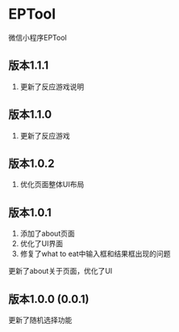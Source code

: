 # EPTool
微信小程序EPTool


## 版本1.1.1
1.  更新了反应游戏说明

## 版本1.1.0
1.  更新了反应游戏

## 版本1.0.2

1.  优化页面整体UI布局


## 版本1.0.1
1.  添加了about页面
2.  优化了UI界面
3.  修复了what to eat中输入框和结果框出现的问题

更新了about关于页面，优化了UI



## 版本1.0.0 (0.0.1)
更新了随机选择功能